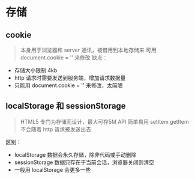 # 存储
## cookie
> 本身用于浏览器和 server 通讯，被借用到本地存储来
> 可用 document.cookie = '' 来修改
> 缺点：
- 存储大小限制 4kb
- http 请求时需要发送到服务端，增加请求数据量
- 只能用 document.cookie = '' 来修改，太简陋

## localStorage 和 sessionStorage
> HTML5 专门为存储而设计，最大可存5M
> API 简单易用 setItem getItem
> 不会随着 http 请求被发送出去

区别：
- localStorage 数据会永久存储，除非代码或手动删除
- sessionStorage 数据只存在于当前会话，浏览器关闭则清空
- 一般用 localStorage 会更多一些